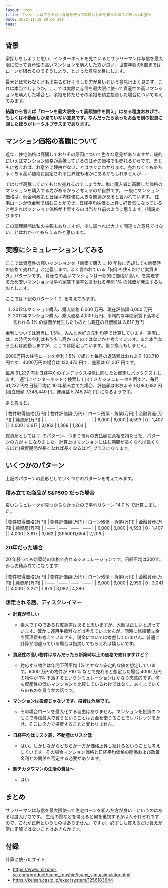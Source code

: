 ```yaml
---
layout: post
title: マンションはできるだけ与信を使って高額なものを買ったほうが良いは本当か
date: 2022-11-18 00:00 JST
tags:
---
```


## 背景
家探しをしようと思い、インターネットを見ているとサラリーマンは与信を最大限に使って資産性の高いマンションを購入した方が良い、世帯年収の8倍まではローンが組めるのでそうしよう、といった意見を目にします。

最大とは言わなくとも出来るだけそうした方が良いという意見はよく見ます。これは本当でしょうか。ここでは実際に与信を最大限に使って資産性の高いマンションを購入した場合と、余裕を持たせその余裕を積立投資した場合について考えてみます。

**結論から言えば「ローンを最大限使って高額物件を買え」はある程度おおげさ、もしくは不動産しか見ていない意見です。なんだったら余ったお金を別の投資に回したほうがトータルプラスまであります。**


## マンション価格の高騰について
近年、住宅価格は高騰しておりその原因について色々な意見がありますが、端的にいえばマンション価格が高騰しているのはその価格でも売れるからです。まともに考えればこれ意外に理由がないことはすぐにわかります。売れなくてもめちゃくちゃ高い値段に設定される世界線も確かにあるかもしれませんが……

ではなぜ高騰していてもなお売れるのでしょうか。単に購入者に高騰した価格のマンションを購入する力があるからと考えるのが自然です。
一般にマンション価格は、低金利政策と日経平均株価に大きな関連があると言われています。
住宅ローンが低金利で組むことができ、日経平均株価も上昇し好景気になっていると考えればマンション価格が上昇するのは当たり前のように思えます。(諸説あります)

この論理展開は私の主観もありますが、少し調べれば大きく間違った意見ではないことはわかってもらえるかと思います。

## 実際にシミュレーションしてみる

ここでは資産性の高いマンションを「新築で購入し 10 年後に売却しても新築時の価格で売れた」と定義します。よく言われている「何年も住んだけど実質タダ」パターンです。
資産性の高いマンションは一般的に価格が高い、を実現するため安いマンションは平均家賃下落率と言われる年間 1% の減価が発生するものとします。

ここでは下記のパターン 1. 2. を考えてみます。

1. 2012年マンション購入、購入価格 6,000 万円、現在評価額 6,000 万円
2. 2012年マンション購入、購入価格 4,000 万円、平均的な年間家賃下落率と言われる 1% の減価が発生したものとし現在の評価額は 3,617 万円

金利については適当に 1.5%、みんな大好き元利均等で計算しています。実際にはこの時代の金利はもう少し高かったのではないかと考えています。また本当なら金利は変動しますが、ここでは固定しています。借り換えもしません。

6000万円の住宅ローンを金利 1.5% で組むと毎月の返済額はおおよそ 183,710 円です、4000万円の場合は 122,473 円で、差額は 61,237 円です。

毎月 61,237 円を日経平均のインデックス投信に回したと仮定しバックテストします。
適当にインターネットで検索して出てきたシミュレータを回すと、毎月 61,237 円を日経平均に 10 年積み立てた場合、評価額はおおよそ 13,093,682 円 (積立総額 7,348,440 円、運用益 5,745,242 円) になるようです。

まとめると、

|  物件取得価格(万円)  |  物件評価額(万円)  | ローン残債・負債(万円) | 金融資産(万円) | 純資産(万円) |
| ---- | ---- | ---- | ---- |
|  6,000  |  6,000  | 4,593 | 0 | 1,407 | 
|  4,000  |  3,617  | 3,062 | 1,309 | 1,864 |

総資産としては 2. のパターン、つまり毎月の支払額に余裕を持たせた、パターンの方が + になりました。計算上はマンションに住む期間が長くなれば長くなるほど(投資期間が長くなれば長くなるほど) プラスになります。

## いくつかのパターン
上記のパターンの変形としていくつかのパターンを考えてみます。

### 積み立てた商品が S&P500 だった場合
良いシミュレータが見つからなかったので平均リターン 14.7 % で計算しました。

|  物件取得価格(万円)  |  物件評価額(万円)  | ローン残債・負債(万円) | 金融資産(万円) | 純資産(万円) |
| ---- | ---- | ---- | ---- |
|  6,000  |  6,000  | 4,593 | 0 | 1,407 | 
|  4,000  |  3,617  | 3,062 | (SP500)1,654 | 2,209 |

### 20年だった場合
20 年経っても新築時の価格で売れるシミュレーションです。日経平均は2001年からの積み立てになります。

|  物件取得価格(万円)  |  物件評価額(万円)  | ローン残債・負債(万円) | 金融資産(万円) | 純資産(万円) |
| ---- | ---- | ---- | ---- |
|  6,000  |  6,000  | 2,959 | 0 | 3,041 | 
|  4,000  |  3,271  | 1,973 | 3,082 | 4,380 |

### 想定される話、ディスクレイマー
* **計算が怪しい**
  * 素人ですのである程度誤差はあると思いますが、大筋は正しいと思っています。確かに運用手数料などは考えていませんが、同時に修繕積立金や管理費も考えていません。税金については考慮していません。普通に計算が間違っている場合は指摘してもらえれば嬉しいです。

* **資産性の高い物件はなんだったら新築時以上の価格で売れますけど？**
  * 対応する物件は年間下落平均 1% とかなり安定的な値を想定しています。6000 万円の物件が +10 % などで売れると想定した場合 4000 万円の物件が 1% 下落するというシミュレーションはかなり恣意的です。何も資産性の低いマンションと比較しているわけではなく、あくまでいくらのものを買うかの話です。

* **マンションは投資じゃないです。投資は危険です。**
  * その場合ローンを最大化する理由はありません。マンションを投資のつもりで与信最大で買うということはお金を借りることでレバレッジをかけ、そこに全力で投資することと変わりません。

* **日経平均はリスク高、不動産はリスク低**
  * はい。しかしながらどちらか一方が価格上昇し続けるということも考えにくいです。その場合マンション価格と日経平均価格の関係および政策金利との関係を否定する必要があります。

* **駅チカタワマンの生活の質は～**
  * はい

## まとめ
サラリーマンは与信を最大限使って住宅ローンを組んだ方が良い！というのはある程度大げさです。
生活の質などを考えると何を重視するかは人それぞれですので、これが正解というものはありません。ですが、必ずしも買えるだけ買えが常に正解ではないことはあきらかです。

## 付録
計算に使ったサイト
* https://www.mizuho-sc.com/product/tsumi_toushin/tsumi_simu/simulator.html
* https://keisan.casio.jp/exec/system/1256183644
